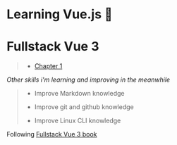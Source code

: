 # Learning Vue.js :tada:

# Fullstack Vue 3

> - [Chapter 1](/../../tree/chapter-1/CHAPTER1.MD)


_Other skills i'm learning and improving in the meanwhile_

>  - Improve Markdown knowledge 
> 
> - Improve git and github knowledge
>
> - Improve Linux CLI knowledge

Following [Fullstack Vue 3 book](https://www.newline.co/vue) 

